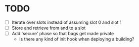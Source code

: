 # TODO

-   [ ] Iterate over slots instead of assuming slot 0 and slot 1
-   [ ] Store and retrieve from and to a slot
-   [ ] Add 'secure' phase so that bags get made private
    -   Is there any kind of init hook when deploying a building?
